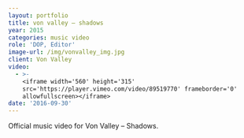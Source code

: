 ```yaml
---
layout: portfolio
title: von valley — shadows
year: 2015
categories: music video
role: 'DOP, Editor'
image-url: /img/vonvalley_img.jpg
client: Von Valley
video:
  - >-
    <iframe width='560' height='315'
    src='https://player.vimeo.com/video/89519770' frameborder='0'
    allowfullscreen></iframe>
date: '2016-09-30'
---
```


Official music video for Von Valley – Shadows.
